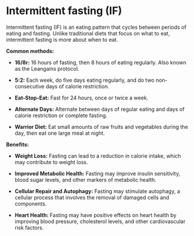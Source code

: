 # Intermittent fasting (IF)

Intermittent fasting (IF) is an eating pattern that cycles between periods of eating and fasting. Unlike traditional diets that focus on what to eat, intermittent fasting is more about when to eat. 

**Common methods:**

* **16/8r:** 16 hours of fasting, then 8 hours of eating regularly. Also known as the Leangains protocol.

* **5:2:** Each week, do five days eating regularly, and do two non-consecutive days of calorie restriction.

* **Eat-Stop-Eat:** Fast for 24 hours, once or twice a week.

* **Alternate Days:** Alternate between days of regular eating and days of calorie restriction or complete fasting.

* **Warrior Diet:** Eat small amounts of raw fruits and vegetables during the day, then eat one large meal at night.

**Benefits:**

* **Weight Loss:** Fasting can lead to a reduction in calorie intake, which may contribute to weight loss.

* **Improved Metabolic Health:** Fasting may improve insulin sensitivity, blood sugar levels, and other markers of metabolic health.
  
* **Cellular Repair and Autophagy:** Fasting may stimulate autophagy, a cellular process that involves the removal of damaged cells and components.
  
* **Heart Health:** Fasting may have positive effects on heart health by improving blood pressure, cholesterol levels, and other cardiovascular risk factors.

